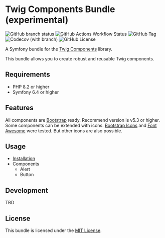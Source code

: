 # Twig Components Bundle (experimental)

![GitHub branch status](https://img.shields.io/github/checks-status/codeschubser/twig-components-bundle/master?style=flat-square)
![GitHub Actions Workflow Status](https://img.shields.io/github/actions/workflow/status/codeschubser/twig-components-bundle/ci.yml?style=flat-square)
![GitHub Tag](https://img.shields.io/github/v/tag/codeschubser/twig-components-bundle?style=flat-square)
![Codecov (with branch)](https://img.shields.io/codecov/c/github/codeschubser/twig-components-bundle/master?token=6303H9T6XZ&style=flat-square)
![GitHub License](https://img.shields.io/github/license/codeschubser/twig-components-bundle?style=flat-square)

A Symfony bundle for the [Twig Components](https://symfony.com/bundles/ux-twig-component/current/index.html) library.

This bundle allows you to create robust and reusable Twig components.

## Requirements

- PHP 8.2 or higher
- Symfony 6.4 or higher

## Features

All components are [Bootstrap](https://getbootstrap.com/) ready. Recommend version is v5.3 or higher. Some components can be extended with icons. [Bootstrap Icons](https://icons.getbootstrap.com/) and [Font Awesome](https://fontawesome.com/) were tested. But other icons are also possible.

## Usage

- [Installation](docs/index.md)
- Components
  - Alert
  - Button

## Development

TBD

## License

This bundle is licensed under the [MIT License](LICENSE).
